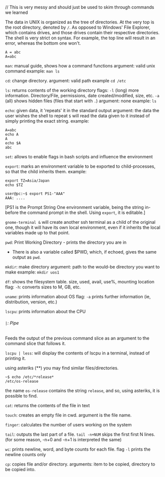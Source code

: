 
// This is very messy and should just be used to skim through commands we learned

The data in UNIX is organized as the tree of directories. At the very top is the root directory, denoted by `/`. As opposed to Windows' File Explorer, which contains drives, and those drives contain their respective directories.
The shell is very strict on syntax. For example, the top line will result in an error, whereas the bottom one won't.
```
A = abc
A=abc
```

`man`: manual guide, shows how a command functions 
argument: valid unix command
example: `man ls`

`cd`: change directory.
argument: valid path
example `cd /etc`

`ls`: returns contents of the working directory
flags: `-l` (long) more information. Directory/File, permissions, date created/modified, size, etc. `-a` (all) shows hidden files (files that start with `.`)
argument: none
example: `ls`

`echo`: given data, it 'repeats' it in the standard output
argument: the data the user wishes the shell to repeat
`$` will read the data given to it instead of simply printing the exact string.
example:
```
A=abc
echo A
A
echo $A
abc
```

`set`: allows to enable flags in bash scripts and influence the environment

`export`: marks an environment variable to be exported to child-processes, so that the child inherits them.
example:
```
export TZ=Asia/Japan
echo $TZ
```

```
user@pc:~$ export PS1-"AAA"
AAA: ....
```
[PS1 is the Prompt String One environment variable, being the string in-before the command prompt in the shell. Using `export`, it is editable.]

`gnome-terminal &` will create another ssh terminal as a child of the original one, though it will have its own local environment, even if it inherits the local variables made up to that point.

`pwd`: Print Working Directory - prints the directory you are in
- There is also a variable called $PWD, which, if echoed, gives the same output as `pwd`.


`mkdir`: make directory
argument: path to the would-be directory you want to make
example: `mkdir uos1`

`df`: shows the filesystem table. size, used, avail, use%, mounting location
flag: `-h`: converts sizes to M, GB, etc.

`uname`: prints information about OS 
flag: `-a` prints further information (ie, distribution, version, etc.)

`lscpu`: prints information about the CPU

###### `|`: Pipe
Feeds the output of the previous command slice as an argument to the command slice that follows it.

`lscpu | less`: will display the contents of lscpu in a terminal, instead of printing it.


using asteriks (\*\*) you may find similar files/directories.
```
~$ echo /etc/*release*
/etc/os-release
```
the name `os-release` contains the string `release`, and so, using asteriks, it is possible to find.

`cat`: returns the contents of the file in text

`touch`: creates an empty file in cwd. argument is the file name.

`finger`: calculates the number of users working on the system

`tail`: outputs the last part of a file. 
`tail -n+NUM` skips the first first N lines. (for some reason, -n+0 and -n+1 is interpreted the same)

`wc`: prints newline, word, and byte counts for each file.
flag `-l` prints the newline counts only

`cp`: copies file and/or directory.
arguments: item to be copied, directory to be copied into.